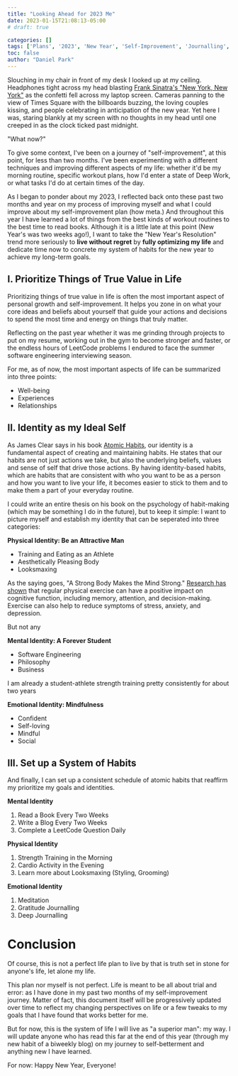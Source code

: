 ```yaml
---
title: "Looking Ahead for 2023 Me"
date: 2023-01-15T21:08:13-05:00
# draft: true

categories: []
tags: ['Plans', '2023', 'New Year', 'Self-Improvement', 'Journalling', 'Ideas']
toc: false
author: "Daniel Park"
---
```


Slouching in my chair in front of my desk I looked up at my ceiling. Headphones tight across my head blasting [Frank Sinatra's "New York, New York"](https://www.youtube.com/watch?v=TK0Vdb1RUCk&ab_channel=FrankSinatraVEVO) as the confetti fell across my laptop screen. Cameras panning to the view of Times Square with the billboards buzzing, the loving couples kissing, and people celebrating in anticipation of the new year. Yet here I was, staring blankly at my screen with no thoughts in my head until one creeped in as the clock ticked past midnight.

"What now?"

To give some context, I've been on a journey of "self-improvement", at this point, for less than two months. I've been experimenting with a different techniques and improving different aspects of my life: whether it'd be my morning routine, specific workout plans, how I'd enter a state of Deep Work, or what tasks I'd do at certain times of the day.

As I began to ponder about my 2023, I reflected back onto these past two months and year on my process of improving myself and what I could improve about my self-improvement plan (how meta.) And throughout this year I have learned a lot of things from the best kinds of workout routines to the best time to read books. Although it is a little late at this point (New Year's was two weeks ago!), I want to take the "New Year's Resolution" trend more seriously to **live without regret** by **fully optimizing my life** and dedicate time now to concrete my system of habits for the new year to achieve my long-term goals.

## I. Prioritize Things of True Value in Life

Prioritizing things of true value in life is often the most important aspect of personal growth and self-improvement. It helps you zone in on what your core ideas and beliefs about yourself that guide your actions and decisions to spend the most time and energy on things that truly matter.

Reflecting on the past year whether it was me grinding through projects to put on my resume, working out in the gym to become stronger and faster, or the endless hours of LeetCode problems I endured to face the summer software engineering interviewing season. 

For me, as of now, the most important aspects of life can be summarized into three points:

- Well-being
- Experiences
- Relationships

## II. Identity as my Ideal Self 

As James Clear says in his book [Atomic Habits](https://jamesclear.com/atomic-habits), our identity is a fundamental aspect of creating and maintaining habits. He states that our habits are not just actions we take, but also the underlying beliefs, values and sense of self that drive those actions. By having identity-based habits, which are habits that are consistent with who you want to be as a person and how you want to live your life, it becomes easier to stick to them and to make them a part of your everyday routine. 

I could write an entire thesis on his book on the psychology of habit-making (which may be something I do in the future), but to keep it simple: I want to picture myself and establish my identity that can be seperated into three categories:

**Physical Identity: Be an Attractive Man**
- Training and Eating as an Athlete
- Aesthetically Pleasing Body
- Looksmaxing

As the saying goes, "A Strong Body Makes the Mind Strong." [Research has shown](https://health.gov/news/202112/physical-activity-good-mind-and-body) that regular physical exercise can have a positive impact on cognitive function, including memory, attention, and decision-making. Exercise can also help to reduce symptoms of stress, anxiety, and depression.

But not any 

**Mental Identity: A Forever Student**
- Software Engineering
- Philosophy
- Business

I am already a student-athlete strength training pretty consistently for about two years

**Emotional Identity: Mindfulness**
- Confident
- Self-loving
- Mindful
- Social 

## III. Set up a System of Habits

And finally, I can set up a consistent schedule of atomic habits that reaffirm my prioritize my goals and identities.

**Mental Identity**
1. Read a Book Every Two Weeks
2. Write a Blog Every Two Weeks
3. Complete a LeetCode Question Daily

**Physical Identity**
1. Strength Training in the Morning
2. Cardio Activity in the Evening
3. Learn more about Looksmaxing (Styling, Grooming)

**Emotional Identity**
1. Meditation
2. Gratitude Journalling
3. Deep Journalling

# Conclusion

Of course, this is not a perfect life plan to live by that is truth set in stone for anyone's life, let alone my life. 

This plan nor myself is not perfect. Life is meant to be all about trial and error: as I have done in my past two months of my self-improvement journey. Matter of fact, this document itself will be progressively updated over time to reflect my changing perspectives on life or a few tweaks to my goals that I have found that works better for me.

But for now, this is the system of life I will live as "a superior man": my way. I will update anyone who has read this far at the end of this year (through my new habit of a biweekly blog) on my journey to self-betterment and anything new I have learned.

For now: Happy New Year, Everyone!